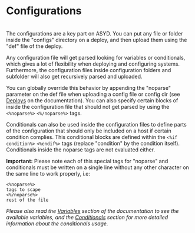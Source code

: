 Configurations
==============
<br/>
The configurations are a key part on ASYD. You can put any file or folder inside the "configs" directory
on a deploy, and then upload them using the "def" file of the deploy.

Any configuration file will get parsed looking for variables or conditionals, which gives a lot of
flexibility when deploying and configuring systems. Furthermore, the configuration files inside
configuration folders and subfolder will also get recursively parsed and uploaded.

You can globally override this behavior by appending the "noparse" parameter on the def file when
uploading a config file or config dir (see [Deploys](deploys.md) on the documentation).
You can also specify certain blocks of inside the configuration file that should not get
parsed by using the `<%noparse%>` `<%/noparse%>` tags.

Conditionals can also be used inside the configuration files to define parts of the configuration that should
only be included on a host if certain condition complies. This conditional blocks are defined within the
`<%if condition%>` `<%endif%>` tags (replace "condition" by the condition itself).
Conditionals inside the noparse tags are not evaluated either.

**Important:** Please note each of this special tags for "noparse" and conditionals must be written
on a single line without any other character on the same line to work properly, i.e:

    <%noparse%>
    tags to scape
    <%/noparse%>
    rest of the file

*Please also read the [Variables](variables.md) section of the documentation to see the available variables,
and the [Conditionals](conditionals.md) section for more detailed information about the conditionals usage.*

